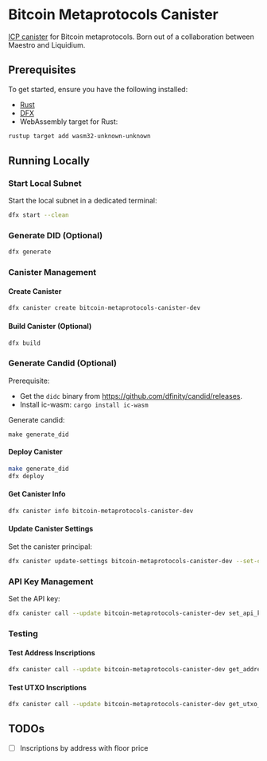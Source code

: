 # Bitcoin Metaprotocols Canister

[ICP canister](https://internetcomputer.org/docs/building-apps/essentials/canisters) for Bitcoin metaprotocols. Born out of a collaboration between Maestro and Liquidium.

## Prerequisites

To get started, ensure you have the following installed:

-   [Rust](https://www.rust-lang.org/tools/install)
-   [DFX](https://internetcomputer.org/docs/building-apps/developer-tools/dfx/)
-   WebAssembly target for Rust:

```bash
rustup target add wasm32-unknown-unknown
```

## Running Locally

### Start Local Subnet

Start the local subnet in a dedicated terminal:

```bash
dfx start --clean
```

### Generate DID (Optional)

```bash
dfx generate
```

### Canister Management

#### Create Canister

```bash
dfx canister create bitcoin-metaprotocols-canister-dev
```

#### Build Canister (Optional)

```bash
dfx build
```

### Generate Candid (Optional)

Prerequisite:

-   Get the `didc` binary from https://github.com/dfinity/candid/releases.
-   Install ic-wasm: `cargo install ic-wasm`

Generate candid:

```
make generate_did
```

#### Deploy Canister

```bash
make generate_did
dfx deploy
```

#### Get Canister Info

```bash
dfx canister info bitcoin-metaprotocols-canister-dev
```

#### Update Canister Settings

Set the canister principal:

```bash
dfx canister update-settings bitcoin-metaprotocols-canister-dev --set-controller <id>
```

### API Key Management

Set the API key:

```bash
dfx canister call --update bitcoin-metaprotocols-canister-dev set_api_key '("maestro_api_key")'
```

### Testing

#### Test Address Inscriptions

```bash
dfx canister call --update bitcoin-metaprotocols-canister-dev get_address_inscriptions '("bc1pa2lw8d6u3kkexzqn9hqgzultkzjjc9rxtveldes68ryfdq8tmslqwfuccl", "10")'
```

#### Test UTXO Inscriptions

```bash
dfx canister call --update bitcoin-metaprotocols-canister-dev get_utxo_inscriptions '("604abd1c0ff2ce5a89b004a0601a75280ed3b76384af37b0a46a23471e9288e7", "1")'
```

## TODOs

-   [ ] Inscriptions by address with floor price
